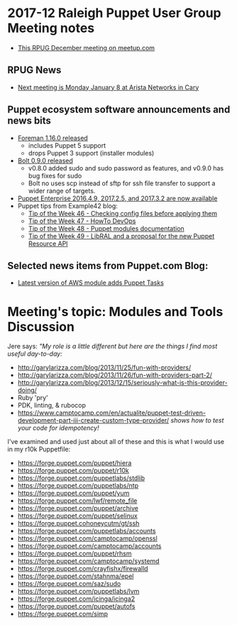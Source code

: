 # 2017-12 Raleigh Puppet User Group Meeting notes
+ [This RPUG December meeting on meetup.com](https://www.meetup.com/Raleigh-Puppet-User-Group/events/243275400/)

## RPUG News
+ [Next meeting is Monday January 8 at Arista Networks in Cary](https://www.meetup.com/Raleigh-Puppet-User-Group/events/245647135/)

## Puppet ecosystem software announcements and news bits
+ [Foreman 1.16.0 released](https://groups.google.com/forum/?fromgroups#!topic/foreman-announce/RW3n6y9klR8)
  - includes Puppet 5 support
  - drops Puppet 3 support (installer modules)
+ [Bolt 0.9.0 released](https://groups.google.com/forum/#!topic/puppet-announce/tOV04aniHNA)
  - v0.8.0 added sudo and sudo password as features, and v0.9.0 has bug fixes for sudo
  - Bolt no uses scp instead of sftp for ssh file transfer to support a wider range of targets.
+ [Puppet Enterprise 2016.4.9, 2017.2.5, and 2017.3.2 are now available](https://groups.google.com/forum/#!topic/puppet-announce/PjzAU73fRKk)
+ Puppet tips from Example42 blog:
  - [Tip of the Week 46 - Checking config files before applying them](https://www.example42.com/2017/11/13/checking-config-files-before-applying-them/)
  - [Tip of the Week 47 - HowTo DevOps](https://www.example42.com/2017/11/20/how_devops_changes_infrastructure/)
  - [Tip of the Week 48 - Puppet modules documentation](https://www.example42.com/2017/11/27/puppet_modules_documentation/)
  - [Tip of the Week 49 - LibRAL and a proposal for the new Puppet Resource API](https://www.example42.com/2017/12/04/libral_puppet_resource_api/)

## Selected news items from Puppet.com Blog:
+ [Latest version of AWS module adds Puppet Tasks](https://puppet.com/blog/latest-version-puppet-aws-module-adds-tasks)

# Meeting's topic: Modules and Tools Discussion
Jere says: *"My role is a little different but here are the things I find most useful day-to-day:*
+ http://garylarizza.com/blog/2013/11/25/fun-with-providers/
+ http://garylarizza.com/blog/2013/11/26/fun-with-providers-part-2/
+ http://garylarizza.com/blog/2013/12/15/seriously-what-is-this-provider-doing/
+ Ruby 'pry'
+ PDK, linting, & rubocop
+ https://www.camptocamp.com/en/actualite/puppet-test-driven-development-part-iii-create-custom-type-provider/ *shows how to test your code for idempotency!*

I've examined and used just about all of these and this is what I would use in my r10k Puppetfile:
+ https://forge.puppet.com/puppet/hiera
+ https://forge.puppet.com/puppet/r10k
+ https://forge.puppet.com/puppetlabs/stdlib
+ https://forge.puppet.com/puppetlabs/ntp
+ https://forge.puppet.com/puppet/yum
+ https://forge.puppet.com/lwf/remote_file
+ https://forge.puppet.com/puppet/archive
+ https://forge.puppet.com/puppet/selinux
+ https://forge.puppet.cohoneycutm/gt/ssh
+ https://forge.puppet.com/puppetlabs/accounts
+ https://forge.puppet.com/camptocamp/openssl
+ https://forge.puppet.com/camptocamp/accounts
+ https://forge.puppet.com/puppet/rhsm
+ https://forge.puppet.com/camptocamp/systemd
+ https://forge.puppet.com/crayfishx/firewalld
+ https://forge.puppet.com/stahnma/epel
+ https://forge.puppet.com/saz/sudo
+ https://forge.puppet.com/puppetlabs/lvm
+ https://forge.puppet.com/icinga/icinga2
+ https://forge.puppet.com/puppet/autofs
+ https://forge.puppet.com/simp
